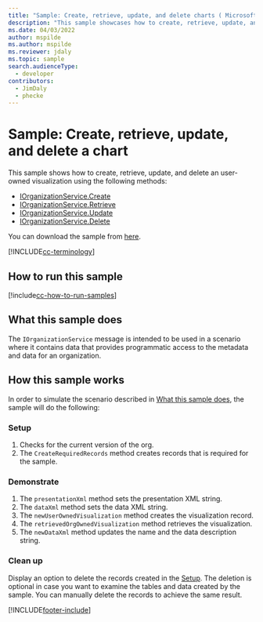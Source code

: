 ```yaml
---
title: "Sample: Create, retrieve, update, and delete charts ( Microsoft Dataverse) | Microsoft Docs" # Intent and product brand in a unique string of 43-59 chars including spaces
description: "This sample showcases how to create, retrieve, update, and delete an user-owned visualizations." # 115-145 characters including spaces. This abstract displays in the search result.
ms.date: 04/03/2022
author: mspilde
ms.author: mspilde
ms.reviewer: jdaly
ms.topic: sample
search.audienceType:
  - developer
contributors:
  - JimDaly
  - phecke
---
```


# Sample: Create, retrieve, update, and delete a chart

This sample shows how to create, retrieve, update, and delete an user-owned visualization using the following methods:

- [IOrganizationService.Create](/dotnet/api/microsoft.xrm.sdk.iorganizationservice.create)
- [IOrganizationService.Retrieve](/dotnet/api/microsoft.xrm.sdk.iorganizationservice.retrieve)
- [IOrganizationService.Update](/dotnet/api/microsoft.xrm.sdk.iorganizationservice.update)
- [IOrganizationService.Delete](/dotnet/api/microsoft.xrm.sdk.iorganizationservice.delete)

You can download the sample from [here](https://github.com/microsoft/PowerApps-Samples/tree/master/dataverse/orgsvc/C%23/CRUDOperationsChart).

[!INCLUDE[cc-terminology](../../includes/cc-terminology.md)]

## How to run this sample

[!include[cc-how-to-run-samples](../../includes/cc-how-to-run-samples.md)]

## What this sample does

The `IOrganizationService` message is intended to be used in a scenario where it contains data that provides programmatic access to the metadata and data for an organization.

## How this sample works

In order to simulate the scenario described in [What this sample does](#what-this-sample-does), the sample will do the following:

### Setup

1. Checks for the current version of the org.
1. The `CreateRequiredRecords` method creates records that is required for the sample.

### Demonstrate

1. The `presentationXml` method sets the presentation XML string.
2. The `dataXml` method sets the data XML string.
3. The `newUserOwnedVisualization` method creates the visualization record.
4. The `retrievedOrgOwnedVisualization` method retrieves the visualization.
5. The `newDataXml` method updates the name and the data description string.

### Clean up

Display an option to delete the records created in the [Setup](#setup). The deletion is optional in case you want to examine the tables and data created by the sample. You can manually delete the records to achieve the same result.

[!INCLUDE[footer-include](../../../../includes/footer-banner.md)]
